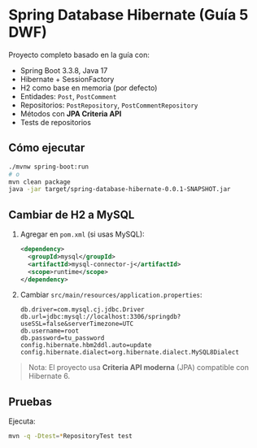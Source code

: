 # Spring Database Hibernate (Guía 5 DWF)

Proyecto completo basado en la guía con:
- Spring Boot 3.3.8, Java 17
- Hibernate + SessionFactory
- H2 como base en memoria (por defecto)
- Entidades: `Post`, `PostComment`
- Repositorios: `PostRepository`, `PostCommentRepository`
- Métodos con **JPA Criteria API**
- Tests de repositorios

## Cómo ejecutar
```bash
./mvnw spring-boot:run
# o
mvn clean package
java -jar target/spring-database-hibernate-0.0.1-SNAPSHOT.jar
```

## Cambiar de H2 a MySQL
1. Agregar en `pom.xml` (si usas MySQL):
   ```xml
   <dependency>
     <groupId>mysql</groupId>
     <artifactId>mysql-connector-j</artifactId>
     <scope>runtime</scope>
   </dependency>
   ```
2. Cambiar `src/main/resources/application.properties`:
   ```properties
   db.driver=com.mysql.cj.jdbc.Driver
   db.url=jdbc:mysql://localhost:3306/springdb?useSSL=false&serverTimezone=UTC
   db.username=root
   db.password=tu_password
   config.hibernate.hbm2ddl.auto=update
   config.hibernate.dialect=org.hibernate.dialect.MySQL8Dialect
   ```

> Nota: El proyecto usa **Criteria API moderna** (JPA) compatible con Hibernate 6.

## Pruebas
Ejecuta:
```bash
mvn -q -Dtest=*RepositoryTest test
```
